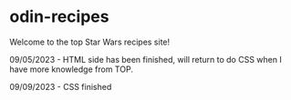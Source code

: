# odin-recipes

Welcome to the top Star Wars recipes site!

09/05/2023 - HTML side has been finished, will return to do CSS when I have more knowledge from TOP.

09/09/2023 - CSS finished
